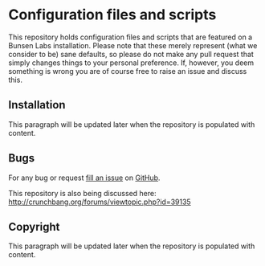 Configuration files and scripts
===============================

This repository holds configuration files and scripts that are featured
on a Bunsen Labs installation. Please note that these merely represent
(what we consider to be) sane defaults, so please do not make any pull
request that simply changes things to your personal preference. If,
however, you deem something is wrong you are of course free to raise an
issue and discuss this.

Installation
------------

This paragraph will be updated later when the repository is populated
with content.

Bugs
----

For any bug or request [fill an issue](https://github.com/BunsenLabs/configs/issues) on [GitHub](https://github.com/BunsenLabs/configs).

This repository is also being discussed here:
  http://crunchbang.org/forums/viewtopic.php?id=39135

Copyright
---------

This paragraph will be updated later when the repository is populated
with content.
